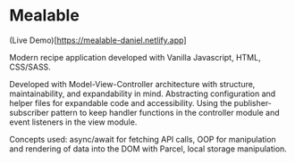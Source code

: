 # Mealable

(Live Demo)[https://mealable-daniel.netlify.app]

Modern recipe application developed with Vanilla Javascript, HTML, CSS/SASS.

Developed with Model-View-Controller architecture with structure, maintainability, and expandability in mind. Abstracting configuration and helper files for expandable code and accessibility. Using the publisher-subscriber pattern to keep handler functions in the controller module and event listeners in the view module.

Concepts used: async/await for fetching API calls, OOP for manipulation and rendering of data into the DOM with Parcel, local storage manipulation.
